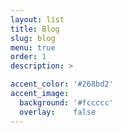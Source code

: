 ```yaml
---
layout: list
title: Blog
slug: blog
menu: true
order: 1
description: >

accent_color: '#268bd2'
accent_image:
  background: '#fccccc'
  overlay:    false
---
```


